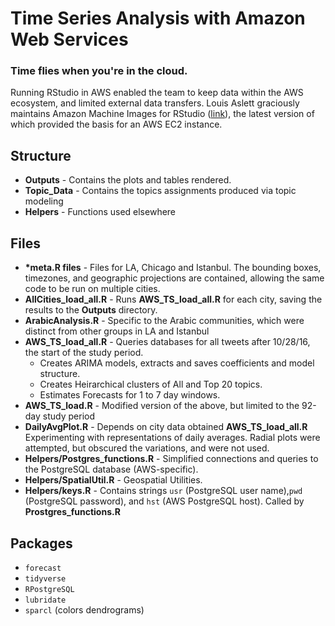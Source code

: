 # Time Series Analysis with Amazon Web Services
### Time flies when you're in the cloud.

Running RStudio in AWS enabled the team to keep data within the AWS ecosystem, and limited external data transfers. Louis Aslett graciously maintains Amazon Machine Images for RStudio ([link](http://www.louisaslett.com/RStudio_AMI/)), the latest version of which provided the basis for an AWS EC2 instance.

## Structure
* __Outputs__ - Contains the plots and tables rendered.
* __Topic_Data__ - Contains the topics assignments produced via topic modeling
* __Helpers__ - Functions used elsewhere

## Files
* __*meta.R files__ - Files for LA, Chicago and Istanbul. The bounding boxes, timezones, and geographic projections are contained, allowing the same code to be run on multiple cities.
* __AllCities_load_all.R__ - Runs __AWS_TS_load_all.R__ for each city, saving the results to the __Outputs__ directory.
* __ArabicAnalysis.R__ - Specific to the Arabic communities, which were distinct from other groups in LA and Istanbul
* __AWS_TS_load_all.R__ - Queries databases for all tweets after 10/28/16, the start of the study period.
  * Creates ARIMA models, extracts and saves coefficients and model structure.
  * Creates Heirarchical clusters of All and Top 20 topics.
  * Estimates Forecasts for 1 to 7 day windows.
* __AWS_TS_load.R__ - Modified version of the above, but limited to the 92-day study period
* __DailyAvgPlot.R__ - Depends on city data obtained __AWS_TS_load_all.R__ Experimenting with representations of daily averages. Radial plots were attempted, but obscured the variations, and were not used.
* __Helpers/Postgres_functions.R__ - Simplified connections and queries to the PostgreSQL database (AWS-specific).
* __Helpers/SpatialUtil.R__ - Geospatial Utilities.
* __Helpers/keys.R__ - Contains strings `usr` (PostgreSQL user name),`pwd` (PostgreSQL password), and `hst` (AWS PostgreSQL host). Called by __Prostgres_functions.R__


## Packages
* `forecast`
* `tidyverse`
* `RPostgreSQL`
* `lubridate`
* `sparcl` (colors dendrograms)
